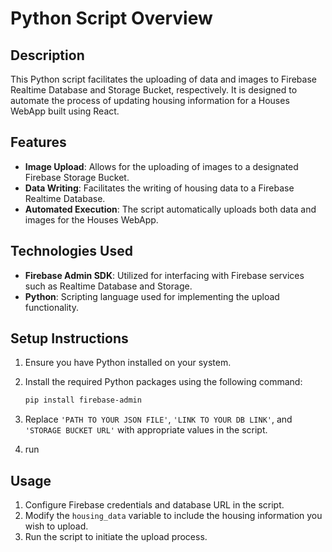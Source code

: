 # Python Script Overview

## Description

This Python script facilitates the uploading of data and images to Firebase Realtime Database and Storage Bucket, respectively. It is designed to automate the process of updating housing information for a Houses WebApp built using React.

## Features

- **Image Upload**: Allows for the uploading of images to a designated Firebase Storage Bucket.
- **Data Writing**: Facilitates the writing of housing data to a Firebase Realtime Database.
- **Automated Execution**: The script automatically uploads both data and images for the Houses WebApp.

## Technologies Used

- **Firebase Admin SDK**: Utilized for interfacing with Firebase services such as Realtime Database and Storage.
- **Python**: Scripting language used for implementing the upload functionality.

## Setup Instructions

1. Ensure you have Python installed on your system.
2. Install the required Python packages using the following command:

   ```bash
   pip install firebase-admin
   ```

3. Replace `'PATH TO YOUR JSON FILE'`, `'LINK TO YOUR DB LINK'`, and `'STORAGE BUCKET URL'` with appropriate values in the script.
4. run

## Usage

1. Configure Firebase credentials and database URL in the script.
2. Modify the `housing_data` variable to include the housing information you wish to upload.
3. Run the script to initiate the upload process.

